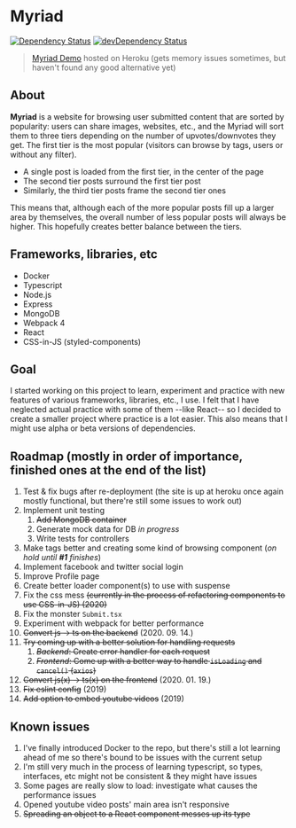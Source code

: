 # Myriad

[![Dependency Status][dep-status-img]][dep-status-link] [![devDependency Status][dev-dep-status-img]][dev-dep-status-link]


[dep-status-img]: https://david-dm.org/szkristof2h/myriad.svg
[dep-status-link]: https://david-dm.org/szkristof2h/myriad
[dev-dep-status-img]: https://david-dm.org/szkristof2h/myriad/dev-status.svg
[dev-dep-status-link]: https://david-dm.org/szkristof2h/myriad?type=dev

> [Myriad Demo](https://myriad-demo.herokuapp.com) hosted on Heroku (gets memory issues sometimes, but haven't found any good alternative yet)

## About
**Myriad** is a website for browsing user submitted content that are sorted by popularity: users can share images, websites, etc., and the Myriad will sort them to three tiers depending on the number of upvotes/downvotes they get. The first tier is the most popular (visitors can browse by tags, users or without any filter).
 - A single post is loaded from the first tier, in the center of the page
 - The second tier posts surround the first tier post
 - Similarly, the third tier posts frame the second tier ones

This means that, although each of the more popular posts fill up a larger area by themselves, the overall number of less popular posts will always be higher. This hopefully creates better balance between the tiers.

## Frameworks, libraries, etc
 - Docker
 - Typescript
 - Node.js
 - Express
 - MongoDB
 - Webpack 4
 - React
 - CSS-in-JS (styled-components)

## Goal
I started working on this project to learn, experiment and practice with new features of various frameworks, libraries, etc., I use. I felt that I have neglected actual practice with some of them --like React-- so I decided to create a smaller project where practice is a lot easier. This also means that I might use alpha or beta versions of dependencies.

## Roadmap (mostly in order of importance, finished ones at the end of the list)
 1. Test & fix bugs after re-deployment (the site is up at heroku once again mostly functional, but there're still some issues to work out)
 3. Implement unit testing
    1. ~~Add MongoDB container~~
    2. Generate mock data for DB *in progress*
    3. Write tests for controllers
 1. Make tags better and creating some kind of browsing component (*on hold until **#1** finishes*)
 1. Implement facebook and twitter social login
 1. Improve Profile page
 2. Create better loader component(s) to use with suspense
 1. Fix the css mess ~~(currently in the process of refactoring components to use CSS-in-JS) (2020)~~
 1. Fix the monster `Submit.tsx`
 4. Experiment with webpack for better performance
 1. ~~Convert js -> ts on the backend~~ (2020. 09. 14.)
 6. ~~Try coming up with a better solution for handling requests~~
    1. ~~*Backend*: Create error handler for each request~~ 
    1. ~~*Frontend*: Come up with a better way to handle `isLoading` and `cancel()` (`axios`)~~
 1. ~~Convert js(x) -> ts(x) on the frontend~~ (2020. 01. 19.)
 8. ~~Fix eslint config~~ (2019)
 2. ~~Add option to embed youtube videos~~ (2019)

## Known issues
 1. I've finally introduced Docker to the repo, but there's still a lot learning ahead of me so there's bound to be issues with the current setup
 1. I'm still very much in the process of learning typescript, so types, interfaces, etc might not be consistent & they might have issues
 1. Some pages are really slow to load: investigate what causes the performance issues
 2. Opened youtube video posts' main area isn't responsive
 3. ~~Spreading an object to a React component messes up its type~~
